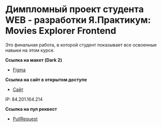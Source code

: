 # Димпломный проект студента WEB - разработки Я.Практикум: Movies Explorer Frontend

Это финальная работа, в которой студент показывает все освоенные навыки на этом курсе.

**Ссылка на макет (Dark 2)**

* [Figma](https://www.figma.com/file/6FMWkB94wE7KTkcCgUXtnC/light-1?type=design&node-id=1-7266&mode=design&t=99GoUvkUtjkL5I6F-0)

**Ссылка на сайт в открытом доступе**

* [Сайт](https://kharchenkode.nomoreparties.co)

IP: 84.201.164.214

**Ссылка на пул реквест**
* [PullRequest](https://github.com/KharchenkoDE/movies-explorer-frontend/pull/2)
